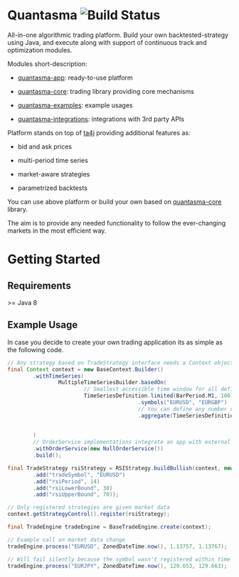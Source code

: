 # Quantasma ![Build Status](https://travis-ci.com/pmorou/quantasma.svg?branch=master)

All-in-one algorithmic trading platform. Build your own backtested-strategy using Java, and execute along with support of continuous track and optimization modules.

Modules short-description:

-   [quantasma-app]({quantasma-app/}): ready-to-use platform

-   [quantasma-core]({quantasma-core/}): trading library providing core mechanisms

-   [quantasma-examples]({quantasma-examples/}): example usages

-   [quantasma-integrations]({quantasma-integrations/}): integrations with 3rd party APIs

Platform stands on top of [ta4j](https://github.com/ta4j/ta4j) providing additional features as:

-   bid and ask prices

-   multi-period time series

-   market-aware strategies

-   parametrized backtests

You can use above platform or build your own based on [quantasma-core]({quantasma-core/}) library.

The aim is to provide any needed functionality to follow the ever-changing markets in the most efficient way.

# Getting Started

## Requirements

&gt;= Java 8

## Example Usage

In case you decide to create your own trading application its as simple as the following code.

``` java
// Any strategy based on TradeStrategy interface needs a Context object
final Context context = new BaseContext.Builder()
        .withTimeSeries(
                MultipleTimeSeriesBuilder.basedOn(
                        // Smallest accessible time window for all defined below symbols
                        TimeSeriesDefinition.limited(BarPeriod.M1, 100))
                                         .symbols("EURUSD", "EURGBP")
                                         // You can define any number of additional time windows for above symbols
                                         .aggregate(TimeSeriesDefinition.Group.of("EURUSD")
                                                                              .add(TimeSeriesDefinition.limited(BarPeriod.M5, 100))
                                                                              .add(TimeSeriesDefinition.limited(BarPeriod.M30, 100)))
        )
        // OrderService implementations integrate an app with external APIs
        .withOrderService(new NullOrderService())
        .build();

final TradeStrategy rsiStrategy = RSIStrategy.buildBullish(context, new Parameters()
        .add("tradeSymbol", "EURUSD")
        .add("rsiPeriod", 14)
        .add("rsiLowerBound", 30)
        .add("rsiUpperBound", 70));

// Only registered strategies are given market data
context.getStrategyControl().register(rsiStrategy);

final TradeEngine tradeEngine = BaseTradeEngine.create(context);

// Example call on market data change
tradeEngine.process("EURUSD", ZonedDateTime.now(), 1.13757, 1.13767);

// Will fail silently because the symbol wasn't registered within time series definitions
tradeEngine.process("EURJPY", ZonedDateTime.now(), 129.653, 129.663);
```
